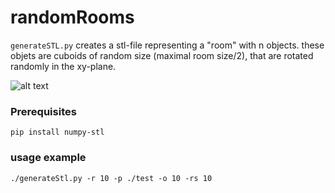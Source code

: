 # randomRooms

`generateSTL.py` creates a stl-file representing a "room" with n objects. these objets are cuboids of random size (maximal room size/2), that are rotated randomly in the xy-plane.

![alt text](https://github.com/greeeentea/randomCubes/blob/main/img/randomroom.png?raw=true)

### Prerequisites

    pip install numpy-stl
    
### usage example

    ./generateStl.py -r 10 -p ./test -o 10 -rs 10


